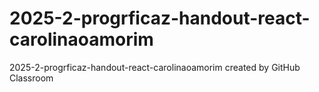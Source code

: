 # 2025-2-progrficaz-handout-react-carolinaoamorim
2025-2-progrficaz-handout-react-carolinaoamorim created by GitHub Classroom
